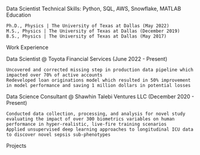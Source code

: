 Data Scientist
Technical Skills: Python, SQL, AWS, Snowflake, MATLAB
Education

    Ph.D., Physics | The University of Texas at Dallas (May 2022)
    M.S., Physics | The University of Texas at Dallas (December 2019)
    B.S., Physics | The University of Texas at Dallas (May 2017)

Work Experience

Data Scientist @ Toyota Financial Services (June 2022 - Present)

    Uncovered and corrected missing step in production data pipeline which impacted over 70% of active accounts
    Redeveloped loan originations model which resulted in 50% improvement in model performance and saving 1 million dollars in potential losses

Data Science Consultant @ Shawhin Talebi Ventures LLC (December 2020 - Present)

    Conducted data collection, processing, and analysis for novel study evaluating the impact of over 300 biometrics variables on human performance in hyper-realistic, live-fire training scenarios
    Applied unsupervised deep learning approaches to longitudinal ICU data to discover novel sepsis sub-phenotypes

Projects
